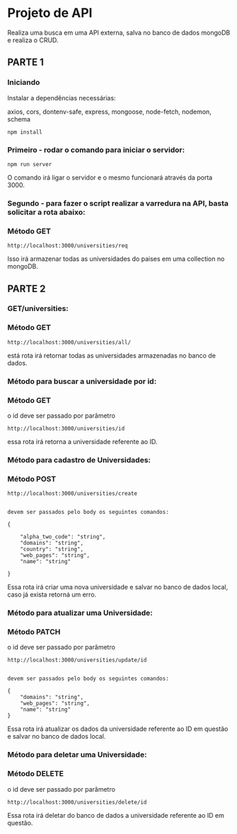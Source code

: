 # Projeto de API 

Realiza uma busca em uma API externa, salva no banco de dados mongoDB e realiza o CRUD. 

## PARTE 1 

### Iniciando 

Instalar a dependências necessárias:

axios, cors, dontenv-safe, express, mongoose, node-fetch, nodemon, schema

```
npm install 

```


### Primeiro - rodar o comando para iniciar o servidor:

```
npm run server

```
O comando irá ligar o servidor e o mesmo funcionará através da porta 3000.

### Segundo - para fazer o script realizar a varredura na API, basta solicitar a rota abaixo:

### Método GET

```
http://localhost:3000/universities/req

```
Isso irá armazenar todas as universidades do paises em uma collection no mongoDB.


## PARTE 2


### GET/universities:

### Método GET

```
http://localhost:3000/universities/all/

```
está rota irá retornar todas as universidades armazenadas no banco de dados.


### Método para buscar a universidade por id:

### Método GET

o id deve ser passado por parâmetro

```
http://localhost:3000/universities/id

```
essa rota irá retorna a universidade referente ao ID.


### Método para cadastro de Universidades:

### Método POST

```
http://localhost:3000/universities/create


devem ser passados pelo body os seguintes comandos: 

{

    "alpha_two_code": "string",
    "domains": "string",
    "country": "string",
    "web_pages": "string",
    "name": "string"

}

```

Essa rota irá criar uma nova universidade e salvar no banco de dados local, caso já exista retorná um erro. 

### Método para atualizar uma Universidade:

### Método PATCH

o id deve ser passado por parâmetro

```
http://localhost:3000/universities/update/id


devem ser passados pelo body os seguintes comandos: 

{
    "domains": "string",
    "web_pages": "string",
    "name": "string"
}

```

Essa rota irá atualizar os dados da universidade referente ao ID em questão e salvar no banco de dados local. 

### Método para deletar uma Universidade:

### Método DELETE

o id deve ser passado por parâmetro

```
http://localhost:3000/universities/delete/id

```

Essa rota irá deletar do banco de dados a universidade referente ao ID em questão.
